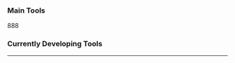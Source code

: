 ### Main Tools
888
<div width="100%">
 
</div>

### Currently Developing Tools
___
<div width="100%">

</div>
